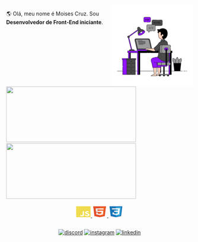  <img src="developer.svg" min-width="300px" max-width="300px" width="220px" align="right" alt="developer">

<p style="align=left"> 🌎 Olá, meu nome é Moises Cruz. Sou <strong>Desenvolvedor de Front-End iniciante</strong>.</p>

 <div>
  <a href="https://github.com/moFRu7">
   <img width="350em" height="150em" src="https://github-readme-stats.vercel.app/api?username=moFRu7&show_icons=true&theme=tokyonight&include_all_commits=true&count_private=true"/>
  <img width="350em"height="150em" src="https://github-readme-stats.vercel.app/api/top-langs/?username=moFRu7&layout=compact&langs_count=7&theme=tokyonight"/>
</div>
  <div style="display: inline_block" align="center"><br>
   <img alt="moFRu7-Js" height="30" width="40" src="https://raw.githubusercontent.com/devicons/devicon/master/icons/javascript/javascript-plain.svg">
   <img alt="moFRu7-HTML" height="30" width="40" src="https://raw.githubusercontent.com/devicons/devicon/master/icons/html5/html5-original.svg">
   <img alt="moFRu7-CSS" height="30" width="40" src="https://raw.githubusercontent.com/devicons/devicon/master/icons/css3/css3-original.svg">
</div>
 
 ##

 <div align="center">
  <a href="https://discord.gg/taldo mwises#7476" target="_blank" rel="external"> <img src="https://img.shields.io/badge/Discord-1C1C1C?style=for-the-badge&logo=discord&logoColor=blueviolet" alt="discord"></a>
  <a href="https://www.instagram.com/moisescruz_/" target="_blank" rel="external"> <img src="https://img.shields.io/badge/-Instagram-1C1C1C?style=for-the-badge&logo=Instagram&logoColor=blueviolet&link=https://www.instagram.com/moisescruz_//%3E" alt="instagram"></a>
  <a href="http://www.linkedin.com/in/moises-cruz-04531521b/" target="_blank" rel="external"> <img src="https://img.shields.io/badge/LinkedIn-1C1C1C?style=for-the-badge&logo=linkedin&logoColor=blueviolet" alt="linkedin"></a>
</div>

